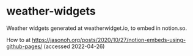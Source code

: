 # weather-widgets
Weather widgets generated at weatherwidget.io, to embed in notion.so. 

How to at https://jasonoh.org/posts/2020/10/27/notion-embeds-using-github-pages/
(accessed 2022-04-26)
